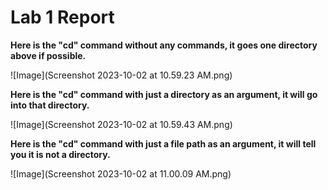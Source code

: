 # Lab 1 Report

**Here is the "cd" command without any commands, it goes one directory above if possible.**

![Image](Screenshot 2023-10-02 at 10.59.23 AM.png)

**Here is the "cd" command with just a directory as an argument, it will go into that directory.**

![Image](Screenshot 2023-10-02 at 10.59.43 AM.png)

**Here is the "cd" command with just a file path as an argument, it will tell you it is not a directory.**

![Image](Screenshot 2023-10-02 at 11.00.09 AM.png)
